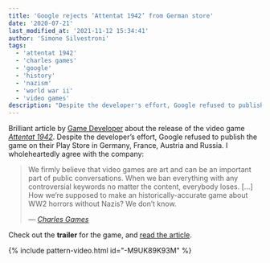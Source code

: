```yaml
---
title: 'Google rejects ‘Attentat 1942’ from German store'
date: '2020-07-21'
last_modified_at: '2021-11-12 15:34:41'
author: 'Simone Silvestroni'
tags:
  - 'attentat 1942'
  - 'charles games'
  - 'google'
  - 'history'
  - 'nazism'
  - 'world war ii'
  - 'video games'
description: "Despite the developer's effort, Google refused to publish the game ‘Attentat 1942’ on their Play Store in Germany, France, Austria and Russia."
---
```

Brilliant article by [Game Developer](https://www.gamedeveloper.com) about the release of the video game [_Attentat 1942_](https://attentat1942.com/). Despite the developer’s effort, Google refused to publish the game on their Play Store in Germany, France, Austria and Russia. I wholeheartedly agree with the company:

> We firmly believe that video games are art and can be an important part of public conversations. When we ban everything with any controversial keywords no matter the content, everybody loses. [&hellip;] How we’re supposed to make an historically-accurate game about WW2 horrors without Nazis? We don’t know.
> 
> <cite>— [Charles Games](https://charlesgames.net/)</cite>

Check out the **trailer** for the game, and [read the article](https://www.gamedeveloper.com/mobile/despite-gov-t-approval-google-rejects-i-attentat-1942-i-from-google-play-store-in-germany#.XxbSv6vUSTE.wordpress).

{% include pattern-video.html id="-M9UK89K93M" %}